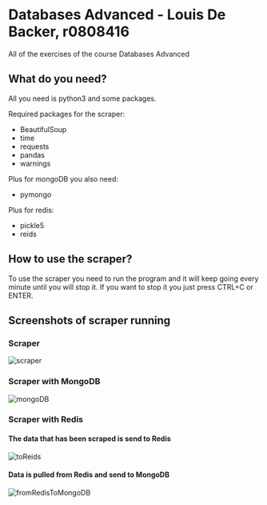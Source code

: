 # Databases Advanced - Louis De Backer, r0808416
All of the exercises of the course Databases Advanced

## What do you need? 
All you need is python3 and some packages. 

Required packages for the scraper:
- BeautifulSoup
- time
- requests
- pandas
- warnings

Plus for mongoDB you also need:
- pymongo

Plus for redis:
- pickle5
- reids

## How to use the scraper?
To use the scraper you need to run the program and it will keep going every minute until you will stop it. 
If you want to stop it you just press CTRL+C or ENTER.

## Screenshots of scraper running
### Scraper
![scraper](https://user-images.githubusercontent.com/74768842/158421235-3c429109-7b9b-4bd4-bf62-c3cc309c4cdd.png)


### Scraper with MongoDB
![mongoDB](https://user-images.githubusercontent.com/74768842/158421249-aa5f1a0e-0e29-4f8a-b2b6-98ec5c907bb2.png)


### Scraper with Redis
#### The data that has been scraped is send to Redis
![toReids](https://user-images.githubusercontent.com/74768842/159017953-4c38087a-ef3e-4e4a-8086-9ab3562a3da7.png)

#### Data is pulled from Redis and send to MongoDB
![fromRedisToMongoDB](https://user-images.githubusercontent.com/74768842/159017931-3a66f207-41f4-419e-9edc-d5f32e09fd72.png)
